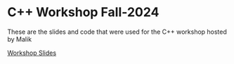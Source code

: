 # C++ Workshop Fall-2024
These are the slides and code that were used for the C++ workshop hosted by Malik

[Workshop Slides](https://www.canva.com/design/DAGGxpkH4Uo/eED602bqMV_NkPHrzLob8w/edit?utm_content=DAGGxpkH4Uo&utm_campaign=designshare&utm_medium=link2&utm_source=sharebutton)
